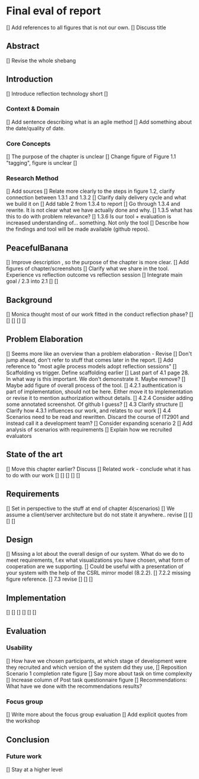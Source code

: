 # Final eval of report
[] Add references to all figures that is not our own. 
[] Discuss title

## Abstract
[] Revise the whole shebang
## Introduction
[] Introduce reflection technology short
[] 
### Context & Domain
[] Add sentence describing what is an agile method
[] Add something about the date/quality of date.
### Core Concepts
[] The purpose of the chapter is unclear
[] Change figure of Figure 1.1 "tagging", figure is unclear
[] 
### Research Method
[] Add sources
[] Relate more clearly to the steps in figure 1.2, clarify connection between 1.3.1 and 1.3.2
[] Clarify daily delivery cycle and what we build it on
[] Add table 2 from 1.3.4 to report
[] Go through 1.3.4 and rewrite. It is not clear what we have actually done and why. 
[] 1.3.5 what has this to do with problem relevance? 
[] 1.3.6 Is our tool + evaluation is increased understanding of... something. Not only the tool
[] Describe how the findings and tool will be made available (github repos).
## PeacefulBanana
[] Improve description , so the purpose of the chapter is more clear. 
[] Add figures of chapter/screenshots
[] Clarify what we share in the tool. Experience vs reflection outcome vs reflection session
[] Integrate main goal / 2.3 into 2.1 
[]
[]
## Background
[] Monica thought most of our work fitted in the conduct reflection phase?
[] 
[]
[]
[]
[]
## Problem Elaboration
[] Seems more like an overview than a problem elaboration - Revise
[] Don't jump ahead, don't refer to stuff that comes later in the report. 
[] Add reference to "most agile process models adopt reflection sessions"
[] Scaffolding vs trigger. Define scaffolding earlier
[] Last part of 4.1 page 28. In what way is this important. We don't demonstrate it. Maybe remove?
[] Maybe add figure of overall process of the tool.
[] 4.2.1 authentication is part of implementation, should not be here. Either move it to implementation or revise it to mention authorization without details. 
[] 4.2.4 Consider adding some annotated screenshot. Of github I guess?
[] 4.3 Clarify structure
[] Clarify how 4.3.1 influences our work, and relates to our work 
[] 4.4 Scenarios need to be read and rewritten. Discard the course of IT2901 and instead call it a development team?
[] Consider expanding scenario 2
[] Add analysis of scenarios with requirements
[] Explain how we recruited evaluators
## State of the art
[] Move this chapter earlier? Discuss
[] Related work - conclude what it has to do with our work
[] 
[] 
[]
[]
[]
## Requirements
[] Set in perspective to the stuff at end of chapter 4(scenarios)
[] We assume a client/server architecture but do not state it anywhere.. revise
[]
[]
[]
[]
## Design
[] Missing a lot about the overall design of our system. What do we do to meet requirements, f.ex what visualizations you have chosen, what form of cooperation are we supporting. 
[] Could be useful with a presentation of your system with the help of the CSRL mirror model (8.2.2).
[] 7.2.2 missing figure reference. 
[] 7.3 revise
[] 
[]
[]
## Implementation
[]
[]
[]
[]
[]
[]
## Evaluation
### Usability
[] How have we chosen participants, at which stage of development were they recruited and which version of the system did they use,
[] Reposition Scenario 1 completion rate figure
[] Say more about task on time complexity
[] Increase column of Post task questionnaire figure
[] Recommendations: What have we done with the recommendations results?
### Focus group
[] Write more about the focus group evaluation
[] Add explicit quotes from the workshop

## Conclusion
### Future work
[] Stay at a higher level




